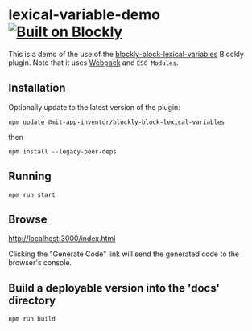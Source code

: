 # lexical-variable-demo [![Built on Blockly](https://tinyurl.com/built-on-blockly)](https://github.com/google/blockly)

This is a demo of the use of the 
[blockly-block-lexical-variables](https://github.com/mit-cml/blockly-plugins/tree/main/block-lexical-variables)
Blockly plugin.  Note that it uses [Webpack](https://webpack.js.org/) and ``ES6 Modules``.

## Installation

Optionally update to the latest version of the plugin:
```
npm update @mit-app-inventor/blockly-block-lexical-variables
```
then
```
npm install --legacy-peer-deps
```

## Running

```
npm run start
```

## Browse
[http://localhost:3000/index.html](http://localhost:3000/index.html)

Clicking the "Generate Code" link will send the generated code to the browser's
console.

## Build a deployable version into the 'docs' directory
```
npm run build
```
